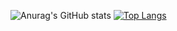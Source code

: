 ![Anurag's GitHub stats](https://github-readme-stats.vercel.app/api?username=xyy9233&count_private=true&&show_icons=true&theme=buefy)
[![Top Langs](https://github-readme-stats.vercel.app/api/top-langs/?username=xyy9233&layout=compact)](https://github.com/anuraghazra/github-readme-stats)

